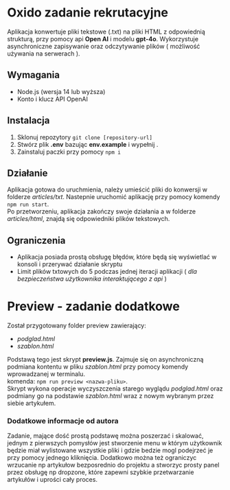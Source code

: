 # Oxido zadanie rekrutacyjne

Aplikacja konwertuje pliki tekstowe (.txt) na pliki HTML z odpowiednią strukturą, przy pomocy api **Open AI** i modelu **gpt-4o**. Wykorzystuje asynchroniczne zapisywanie oraz odczytywanie plików ( możliwość używania na serwerach ).

## Wymagania

- Node.js (wersja 14 lub wyższa)
- Konto i klucz API OpenAI

## Instalacja

1. Sklonuj repozytory `git clone [repository-url]`
2. Stwórz plik **.env** bazując **env.example** i wypełnij .
3. Zainstaluj paczki przy pomocy `npm i`

## Działanie

Aplikacja gotowa do uruchmienia, należy umieścić pliki do konwersji w folderze _articles/txt_. Nastepnie uruchomić aplikację przy pomocy komendy `npm run start`. <br/>
Po przetworzeniu, aplikacja zakończy swoje działania a w folderze _articles/html_, znajdą się odpowiedniki plików tekstowych.

## Ograniczenia

- Aplikacja posiada prostą obsługę błędów, które będą się wyświetlać w konsoli i przerywać działanie skryptu
- Limit plików txtowych do 5 podczas jednej iteracji aplikacji ( _dla bezpieczeństwa użytkownika interaktującego z api_ )

# Preview - zadanie dodatkowe

Został przygotowany folder preview zawierający:

- _podglad.html_
- _szablon.html_

Podstawą tego jest skrypt **preview.js**. Zajmuje się on asynchroniczną podmiana kontentu w pliku _szablon.html_ przy pomocy komendy wprowadzanej w terminalu. <br>
komenda:&nbsp;`npm run preview <nazwa-pliku>`. <br> Skrypt wykona operacje wyczyszczenia starego wyglądu _podglad.html_ oraz podmiany go na podstawie _szablon.html_ wraz z nowym wybranym przez siebie artykułem.

### Dodatkowe informacje od autora

Zadanie, mające dość prostą podstawę można poszerzać i skalować, jednym z pierwszych pomysłów jest stworzenie menu w którym użytkownik będzie miał wylistowane wszystkie pliki i gdzie bedzie mogl podejrzeć je przy pomocy jednego kliknięcia. Dodatkowo można też ograniczyc wrzucanie np artykułow bezposrednio do projektu a stworzyc prosty panel przez obsługę np dropzone, które zapewni szybkie przetwarzanie artykułów i uprości cały proces.

